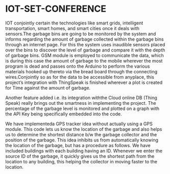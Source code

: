# IOT-SET-CONFERENCE
 IOT conjointly certain the technologies like smart grids, intelligent transportation, smart homes, and smart cities once it deals with sensors.The garbage bins are going to be monitored by the system and informs regarding the amount of garbage collected within the garbage bins through an internet page. For this the system uses inaudible sensors placed over the bins to discover the level of garbage and compare it with the depth of garbage bins. GSM module is employed to communicate the data, which is during this case the amount of garbage to the mobile wherever the most program is dead and passes onto the Arduino to perform the various materials hooked up thereto via the bread board through the connecting wires.Conjointly so as for the data to be accessible from anyplace, this project’s integration with ThingSpeak is finished wherever a plot is created for Time against the amount of garbage.
 
Another feature added i.e. its integration withthe Cloud online DB (Thing Speak) really brings out the smartness in implementing the
project. The percentage of the garbage level is monitored and plotted on a graph with the API Key being specifically embedded into
the code.

We have implementeda GPS tracker idea without actually using a GPS module. This code lets us know the location of the garbage and also helps us to determine the shortest distance b/w the garbage collector and the position of the garbage. This idea inhibits us from
automatically knowing the location of the garbage, but has a procedure as follows. We have included buildings with each building having an ID. Whenever we enter the source ID of the garbage, it quickly gives us the shortest path from the location to any building, this helping the collector in moving faster to the location. 
